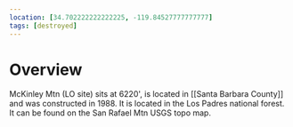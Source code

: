 ```yaml
---
location: [34.702222222222225, -119.84527777777777]
tags: [destroyed]
---
```


# Overview

McKinley Mtn (LO site) sits at 6220', is located in [[Santa Barbara County]] and was constructed in 1988. It is located in the Los Padres national forest. It can be found on the San Rafael Mtn USGS topo map.

